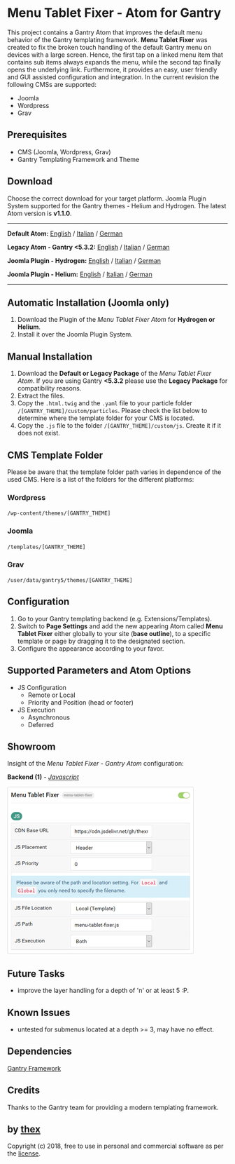 # Menu Tablet Fixer - Atom for Gantry
This project contains a Gantry Atom that improves the default menu behavior of the Gantry templating framework. **Menu Tablet Fixer** was created to fix the broken touch handling of the default Gantry menu on devices with a large screen. Hence, the first tap on a linked menu item that contains sub items always expands the menu, while the second tap finally opens the underlying link. Furthermore, it provides an easy, user friendly and GUI assisted configuration and integration. In the current revision the following CMSs are supported:
* Joomla
* Wordpress
* Grav

## Prerequisites
* CMS (Joomla, Wordpress, Grav)
* Gantry Templating Framework and Theme

## Download
Choose the correct download for your target platform. Joomla Plugin System supported for the Gantry themes - Helium and Hydrogen. The latest Atom version is **v1.1.0**.
___
**Default Atom:**
[English](https://github.com/thexmanxyz/Tablet-Menu-Fixer-Gantry/releases/download/v1.1.0/mtf.atom.only.EN.v1.1.0.zip) / [Italian](https://github.com/thexmanxyz/Tablet-Menu-Fixer-Gantry/releases/download/v1.1.0/mtf.atom.only.IT.v1.1.0.zip) / [German](https://github.com/thexmanxyz/Tablet-Menu-Fixer-Gantry/releases/download/v1.1.0/mtf.atom.only.DE.v1.1.0.zip)

**Legacy Atom - Gantry <5.3.2:**
[English](https://github.com/thexmanxyz/Tablet-Menu-Fixer-Gantry/releases/download/v1.1.0/mtf.atom.only.legacy.EN.v1.1.0.zip) / [Italian](https://github.com/thexmanxyz/Tablet-Menu-Fixer-Gantry/releases/download/v1.1.0/mtf.atom.only.legacy.IT.v1.1.0.zip) / [German](https://github.com/thexmanxyz/Tablet-Menu-Fixer-Gantry/releases/download/v1.1.0/mtf.atom.only.legacy.DE.v1.1.0.zip)

**Joomla Plugin - Hydrogen:**
[English](https://github.com/thexmanxyz/Tablet-Menu-Fixer-Gantry/releases/download/v1.1.0/mtf.j3.hydrogen.EN.v1.1.0.zip) / [Italian](https://github.com/thexmanxyz/Tablet-Menu-Fixer-Gantry/releases/download/v1.1.0/mtf.j3.hydrogen.IT.v1.1.0.zip) / [German](https://github.com/thexmanxyz/Tablet-Menu-Fixer-Gantry/releases/download/v1.1.0/mtf.j3.hydrogen.DE.v1.1.0.zip)

**Joomla Plugin - Helium:**
[English](https://github.com/thexmanxyz/Tablet-Menu-Fixer-Gantry/releases/download/v1.1.0/mtf.j3.helium.EN.v1.1.0.zip) / [Italian](https://github.com/thexmanxyz/Tablet-Menu-Fixer-Gantry/releases/download/v1.1.0/mtf.j3.helium.IT.v1.1.0.zip) / [German](https://github.com/thexmanxyz/Tablet-Menu-Fixer-Gantry/releases/download/v1.1.0/mtf.j3.helium.DE.v1.1.0.zip)
___

## Automatic Installation (Joomla only)
1. Download the Plugin of the *Menu Tablet Fixer Atom* for **Hydrogen or Helium**.
2. Install it over the Joomla Plugin System.

## Manual Installation
1. Download the **Default or Legacy Package** of the *Menu Tablet Fixer Atom*. If you are using Gantry **<5.3.2** please use the **Legacy Package** for compatibility reasons.
2. Extract the files.
3. Copy the `.html.twig` and the `.yaml` file to your particle folder `/[GANTRY_THEME]/custom/particles`. Please check the list below to determine where the template folder for your CMS is located.
4. Copy the `.js` file to the folder `/[GANTRY_THEME]/custom/js`. Create it if it does not exist.

## CMS Template Folder
Please be aware that the template folder path varies in dependence of the used CMS. Here is a list of the folders for the different platforms:

### Wordpress
`/wp-content/themes/[GANTRY_THEME]`

### Joomla
`/templates/[GANTRY_THEME]`

### Grav
`/user/data/gantry5/themes/[GANTRY_THEME]`

## Configuration
1. Go to your Gantry templating backend (e.g. Extensions/Templates).
2. Switch to **Page Settings** and add the new appearing Atom called **Menu Tablet Fixer** either globally to your site (**base outline**), to a specific template or page by dragging it to the designated section.
3. Configure the appearance according to your favor.

## Supported Parameters and Atom Options
* JS Configuration
  * Remote or Local
  * Priority and Position (head or footer)
* JS Execution
  * Asynchronous
  * Deferred

## Showroom
Insight of the *Menu Tablet Fixer - Gantry Atom* configuration:

**Backend (1)** - *[Javascript](/screenshots/backend_js.png)*

![1](/screenshots/backend_js.png)

## Future Tasks
* improve the layer handling for a depth of 'n' or at least 5 :P.

## Known Issues
* untested for submenus located at a depth >= 3, may have no effect.

## Dependencies
[Gantry Framework](http://gantry.org/)

## Credits
Thanks to the Gantry team for providing a modern templating framework.

## by [thex](https://github.com/thexmanxyz)
Copyright (c) 2018, free to use in personal and commercial software as per the [license](/LICENSE.md).
